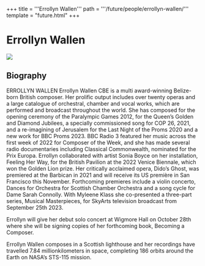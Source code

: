 +++
title = '''Errollyn Wallen'''
path = '''/future/people/errollyn-wallen/'''
template = "future.html"
+++

<h1>Errollyn Wallen</h1>

<img src="https://custom.cvent.com/C3A4539B19F74ABCB6FCE437F6BC0A74/files/event/910aaf2914d44586a56fbd0b3b2c31c0/0adddd69d7d142468616c8c945a3b3c7.jpg">
<h2>Biography</h2>
<p>ERROLLYN WALLEN Errollyn Wallen CBE is a multi award-winning Belize-born British composer. Her prolific output includes over twenty operas and a large catalogue of orchestral, chamber and vocal works, which are performed and broadcast throughout the world. She has composed for the opening ceremony of the Paralympic Games 2012, for the Queen’s Golden and Diamond Jubilees, a specially commissioned song for COP 26, 2021, and a re-imagining of Jerusalem for the Last Night of the Proms 2020 and a new work for BBC Proms 2023. BBC Radio 3 featured her music across the first week of 2022 for Composer of the Week, and she has made several radio documentaries including Classical Commonwealth, nominated for the Prix Europa. Errollyn collaborated with artist Sonia Boyce on her installation, Feeling Her Way, for the British Pavilion at the 2022 Venice Biennale, which won the Golden Lion prize. Her critically acclaimed opera, Dido’s Ghost, was premiered at the Barbican in 2021 and will receive its US première in San Francisco this November. Forthcoming premieres include a violin concerto, Dances for Orchestra for Scottish Chamber Orchestra and a song cycle for Dame Sarah Connolly. With Myleene Klass she  co-presented a three-part series, Musical Masterpieces, for SkyArts television broadcast from September 25th 2023. 
 
Errollyn will give her debut solo concert at Wigmore Hall on October 28th where she will be signing copies of her forthcoming book, Becoming a Composer.
 
Errollyn Wallen composes in a Scottish lighthouse and her recordings have travelled 7.84 millionkilometers in space, completing 186 orbits around the Earth on NASA’s STS-115 mission.</p>


